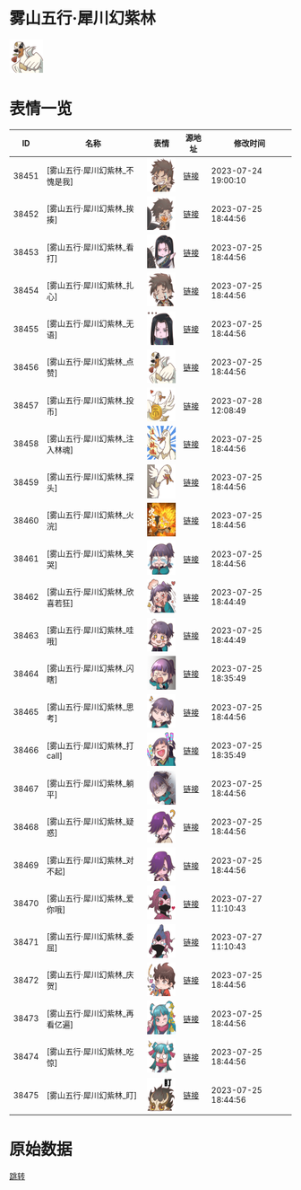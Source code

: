 # 雾山五行·犀川幻紫林

<img src="./cover.png" height="60" alt="cover" />

# 表情一览

|ID|名称|表情|源地址|修改时间|
|----|----|----|----|----|
|38451|[雾山五行·犀川幻紫林_不愧是我]|<img src="./pic/038451_%5B雾山五行·犀川幻紫林_不愧是我%5D.png" height="60" alt="不愧是我"/>|[链接](https://i0.hdslb.com/bfs/emote/ebeeebc89f82a2fb87850de0567598854ef2990c.png)|2023-07-24 19:00:10|
|38452|[雾山五行·犀川幻紫林_挨揍]|<img src="./pic/038452_%5B雾山五行·犀川幻紫林_挨揍%5D.png" height="60" alt="挨揍"/>|[链接](https://i0.hdslb.com/bfs/emote/5ab3d9059dfa159cc17a3e7e1a2a76a1ac305a15.png)|2023-07-25 18:44:56|
|38453|[雾山五行·犀川幻紫林_看打]|<img src="./pic/038453_%5B雾山五行·犀川幻紫林_看打%5D.png" height="60" alt="看打"/>|[链接](https://i0.hdslb.com/bfs/emote/9bdd66c5e6966629498321d640a470bca815c263.png)|2023-07-25 18:44:56|
|38454|[雾山五行·犀川幻紫林_扎心]|<img src="./pic/038454_%5B雾山五行·犀川幻紫林_扎心%5D.png" height="60" alt="扎心"/>|[链接](https://i0.hdslb.com/bfs/emote/761560d52a381e7d6d9dde5ebf84f77b3930b707.png)|2023-07-25 18:44:56|
|38455|[雾山五行·犀川幻紫林_无语]|<img src="./pic/038455_%5B雾山五行·犀川幻紫林_无语%5D.png" height="60" alt="无语"/>|[链接](https://i0.hdslb.com/bfs/emote/4380eec62b59fe9e10e6170c32e1804bd9bc84a1.png)|2023-07-25 18:44:56|
|38456|[雾山五行·犀川幻紫林_点赞]|<img src="./pic/038456_%5B雾山五行·犀川幻紫林_点赞%5D.png" height="60" alt="点赞"/>|[链接](https://i0.hdslb.com/bfs/emote/0275122202f7df59909956a96a4240341f77c080.png)|2023-07-25 18:44:56|
|38457|[雾山五行·犀川幻紫林_投币]|<img src="./pic/038457_%5B雾山五行·犀川幻紫林_投币%5D.png" height="60" alt="投币"/>|[链接](https://i0.hdslb.com/bfs/emote/23603132e53c2b3a4516b2b2007cbb4780c62f13.png)|2023-07-28 12:08:49|
|38458|[雾山五行·犀川幻紫林_注入林魂]|<img src="./pic/038458_%5B雾山五行·犀川幻紫林_注入林魂%5D.png" height="60" alt="注入林魂"/>|[链接](https://i0.hdslb.com/bfs/emote/afe6407e73d847145b397c60c76960397ed1b103.png)|2023-07-25 18:44:56|
|38459|[雾山五行·犀川幻紫林_探头]|<img src="./pic/038459_%5B雾山五行·犀川幻紫林_探头%5D.png" height="60" alt="探头"/>|[链接](https://i0.hdslb.com/bfs/emote/b2ef0b969883c1d6f61d172e34ecf139085d2284.png)|2023-07-25 18:44:56|
|38460|[雾山五行·犀川幻紫林_火浣]|<img src="./pic/038460_%5B雾山五行·犀川幻紫林_火浣%5D.png" height="60" alt="火浣"/>|[链接](https://i0.hdslb.com/bfs/emote/eb160928ded273da2e409e7883339a55f96a5244.png)|2023-07-25 18:44:56|
|38461|[雾山五行·犀川幻紫林_笑哭]|<img src="./pic/038461_%5B雾山五行·犀川幻紫林_笑哭%5D.png" height="60" alt="笑哭"/>|[链接](https://i0.hdslb.com/bfs/emote/25e3dd5e6378fb46f132f2588d8396aa9c47cc8a.png)|2023-07-25 18:44:56|
|38462|[雾山五行·犀川幻紫林_欣喜若狂]|<img src="./pic/038462_%5B雾山五行·犀川幻紫林_欣喜若狂%5D.png" height="60" alt="欣喜若狂"/>|[链接](https://i0.hdslb.com/bfs/emote/37b254cfa21efdb73ccab5b18877999bac5d3883.png)|2023-07-25 18:44:49|
|38463|[雾山五行·犀川幻紫林_哇哦]|<img src="./pic/038463_%5B雾山五行·犀川幻紫林_哇哦%5D.png" height="60" alt="哇哦"/>|[链接](https://i0.hdslb.com/bfs/emote/b6c9d63a1919ede0dcdc27cd2c314141f6a2959f.png)|2023-07-25 18:44:49|
|38464|[雾山五行·犀川幻紫林_闪瞎]|<img src="./pic/038464_%5B雾山五行·犀川幻紫林_闪瞎%5D.png" height="60" alt="闪瞎"/>|[链接](https://i0.hdslb.com/bfs/emote/20f0034544ee8e9e1d08e687dc7415065061f4f9.png)|2023-07-25 18:35:49|
|38465|[雾山五行·犀川幻紫林_思考]|<img src="./pic/038465_%5B雾山五行·犀川幻紫林_思考%5D.png" height="60" alt="思考"/>|[链接](https://i0.hdslb.com/bfs/emote/f7898d23d6cc043a706bd26c810aa8a1ae8b3c48.png)|2023-07-25 18:44:56|
|38466|[雾山五行·犀川幻紫林_打call]|<img src="./pic/038466_%5B雾山五行·犀川幻紫林_打call%5D.png" height="60" alt="打call"/>|[链接](https://i0.hdslb.com/bfs/emote/177c53ca8d15b5dbdbd9ccaa57650310b7cd02f6.png)|2023-07-25 18:35:49|
|38467|[雾山五行·犀川幻紫林_躺平]|<img src="./pic/038467_%5B雾山五行·犀川幻紫林_躺平%5D.png" height="60" alt="躺平"/>|[链接](https://i0.hdslb.com/bfs/emote/673c8b82b29a6838443362b6b01c14a70f878188.png)|2023-07-25 18:44:56|
|38468|[雾山五行·犀川幻紫林_疑惑]|<img src="./pic/038468_%5B雾山五行·犀川幻紫林_疑惑%5D.png" height="60" alt="疑惑"/>|[链接](https://i0.hdslb.com/bfs/emote/dd2a7fe371c3c129dc312e990434bc2806c19643.png)|2023-07-25 18:44:56|
|38469|[雾山五行·犀川幻紫林_对不起]|<img src="./pic/038469_%5B雾山五行·犀川幻紫林_对不起%5D.png" height="60" alt="对不起"/>|[链接](https://i0.hdslb.com/bfs/emote/59ec5314808bf5899a36973c9c8d01164e8df3c5.png)|2023-07-25 18:44:56|
|38470|[雾山五行·犀川幻紫林_爱你哦]|<img src="./pic/038470_%5B雾山五行·犀川幻紫林_爱你哦%5D.png" height="60" alt="爱你哦"/>|[链接](https://i0.hdslb.com/bfs/emote/48ade17430b1a6ca38dbe2751e36267376373938.png)|2023-07-27 11:10:43|
|38471|[雾山五行·犀川幻紫林_委屈]|<img src="./pic/038471_%5B雾山五行·犀川幻紫林_委屈%5D.png" height="60" alt="委屈"/>|[链接](https://i0.hdslb.com/bfs/emote/3d6e6eaeffe5046915f708e3e854ce0190639ee7.png)|2023-07-27 11:10:43|
|38472|[雾山五行·犀川幻紫林_庆贺]|<img src="./pic/038472_%5B雾山五行·犀川幻紫林_庆贺%5D.png" height="60" alt="庆贺"/>|[链接](https://i0.hdslb.com/bfs/emote/cf91947c58df832cce5b077edfd09a0aee56b5c0.png)|2023-07-25 18:44:56|
|38473|[雾山五行·犀川幻紫林_再看亿遍]|<img src="./pic/038473_%5B雾山五行·犀川幻紫林_再看亿遍%5D.png" height="60" alt="再看亿遍"/>|[链接](https://i0.hdslb.com/bfs/emote/34d706678f7ed0f91b6ec721e5cf3fd53ad6b6d9.png)|2023-07-25 18:44:56|
|38474|[雾山五行·犀川幻紫林_吃惊]|<img src="./pic/038474_%5B雾山五行·犀川幻紫林_吃惊%5D.png" height="60" alt="吃惊"/>|[链接](https://i0.hdslb.com/bfs/emote/31988c70668d3eec4526c58bb007eb4f2af39b95.png)|2023-07-25 18:44:56|
|38475|[雾山五行·犀川幻紫林_盯]|<img src="./pic/038475_%5B雾山五行·犀川幻紫林_盯%5D.png" height="60" alt="盯"/>|[链接](https://i0.hdslb.com/bfs/emote/8307a676ac06d742907a56c147cdea764a6d56fb.png)|2023-07-25 18:44:56|

# 原始数据

[跳转](./raw.json)

